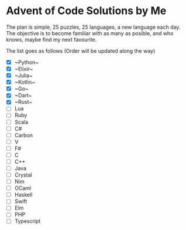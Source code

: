 # Advent of Code Solutions by Me

The plan is simple, 25 puzzles, 25 languages, a new language each day. The objective is to become familiar with as many as posible, and who knows, maybe find my next favourite.

The list goes as follows (Order will be updated along the way)

- [x] ~Python~
- [x] ~Elixir~
- [x] ~Julia~
- [x] ~Kotlin~
- [x] ~Go~
- [x] ~Dart~
- [x] ~Rust~
- [ ] Lua
- [ ] Ruby
- [ ] Scala
- [ ] C#
- [ ] Carbon
- [ ] V
- [ ] F#
- [ ] C
- [ ] C++
- [ ] Java
- [ ] Crystal
- [ ] Nim
- [ ] OCaml
- [ ] Haskell
- [ ] Swift
- [ ] Elm
- [ ] PHP
- [ ] Typescript
